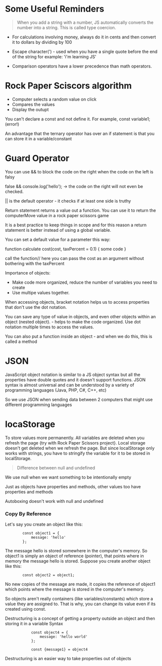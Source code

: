 # Some Useful Reminders

> When you add a string with a number, JS automatically converts the number into a string. This is called type coercion. 
- For calculations involving money, always do it in cents and then convert it to dollars by dividing by 100

- Escape character(\') -  used when you have a single quote before the end of the string for example: 
'i\'m learning JS' 

- Comparison operators have a lower precedence than math operators. 

# Rock Paper Sciscors algorithm 

- Computer selects a random value on click
- Compares the values
- Display the outupt 

You can't declare a const and not define it. For example, const variable1; (error!)

An advantage that the ternary operator has over an if statement is that you can store it in a variable/constant

# Guard Operator
You can use && to block the code on the right when the code on the left is falsy

false && console.log('hello'); -> the code on the right will not even be checked. 

|| is the default operator - it checks if at least one side is truthy

Return statement returns a value out a function. You can use it to return the computerMove value in a rock paper scissors game

It is a best practice to keep things in scope and for this reason a return statement is better instead of using a global variable. 

You can set a default value for a parameter this way: 

function calculate cost(cost, taxPercent = 0.1) {
    some code
}

call the function// here you can pass the cost as an argument without bothering with the taxPercent

Importance of objects:
- Make code more organized, reduce the number of variables you need to create
- Use multipe values together. 

When accessing objects, bracket notation helps us to access properties that don't use the dot notation. 

You can save any type of value in objects, and even other objects within an object (nested object). - helps to make the code organized. Use dot notation multiple times to access the values. 

You can also put a function inside an object - and when we do this, this is called a method

# JSON
JavaScript object notation is similar to a JS object syntax but all the properties have double quotes and it doesn't support functions. JSON syntax is almost universal and can be understood by a variety of programming languages (Java, PHP, C#, C++, etc)

So we use JSON when sending data between 2 computers that might use different programming languages

# locaStorage
To store values more permanently. All variables are deleted when you refresh the page {try with Rock Paper Scissors project}. Local storage doesn't get deleted when we refresh the page. But since localStorage only works with strings, you have to stringify the variable for it to be stored in localStorage. 

> Difference between null and undefined

We use null when we want something to be intentionally empty

Just as objects have properties and methods, other values too have properties and methods

Autoboxing doesn't work with null and undefined

<h3>Copy By Reference</h3>
Let's say you create an object like this:

            const object1 = {
                message: 'hello'
            };
The message hello is stored somewhere in the computer's memory. So object1 is simply an object of reference (pointer), that points where in memory the message hello is stored. Suppose you create another object like this:

            const object2 = object1;
No new copies of the message are made, it copies the reference of object1 which points where the message is stored in the computer's memory. 

So objects aren't really containers (like variables/constants) which store a value they are assigned to. That is why, you can change its value even if its created using const. 

Destructuring is a concept of getting a property outside an object and then storing it in a variable
Syntax 

                const object4 = {
                    message: 'hello world'
                };

                const {message1} = object4

Destructuring is an easier way to take properties out of objects